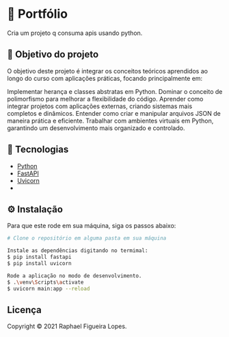 # 🚀 Portfólio

Cria um projeto q consuma apis usando python.

## 🎯 Objetivo do projeto

O objetivo deste projeto é integrar os conceitos teóricos aprendidos ao longo do curso com aplicações práticas, focando principalmente em:

Implementar herança e classes abstratas em Python.
Dominar o conceito de polimorfismo para melhorar a flexibilidade do código.
Aprender como integrar projetos com aplicações externas, criando sistemas mais completos e dinâmicos.
Entender como criar e manipular arquivos JSON de maneira prática e eficiente.
Trabalhar com ambientes virtuais em Python, garantindo um desenvolvimento mais organizado e controlado.

## 📝 Tecnologias

- [Python](https://vuejs.org/)
- [FastAPI](https://fastapi.tiangolo.com/tutorial/)
- [Uvicorn](https://www.uvicorn.org/)
- 
## ⚙️ Instalação

Para que este rode em sua máquina, siga os passos abaixo:

```bash
# Clone o repositório em alguma pasta em sua máquina

Instale as dependências digitando no termimal:
$ pip install fastapi
$ pip install uvicorn

Rode a aplicação no modo de desenvolvimento.
$ .\venv\Scripts\activate
$ uvicorn main:app --reload

```

## Licença
Copyright © 2021 Raphael Figueira Lopes.
